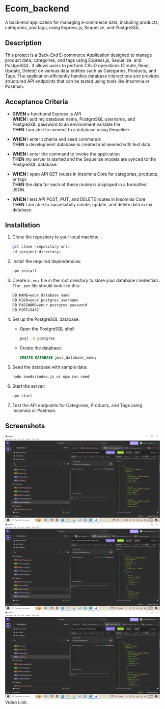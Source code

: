 # Ecom_backend

A back-end application for managing e-commerce data, including products, categories, and tags, using Express.js, Sequelize, and PostgreSQL.

## Description

This project is a Back-End E-commerce Application designed to manage product data, categories, and tags using Express.js, Sequelize, and PostgreSQL. It allows users to perform CRUD operations (Create, Read, Update, Delete) on various data entities such as Categories, Products, and Tags. The application efficiently handles database interactions and provides structured API endpoints that can be tested using tools like Insomnia or Postman.

## Acceptance Criteria

- **GIVEN** a functional Express.js API  
  **WHEN** I add my database name, PostgreSQL username, and PostgreSQL password to an environment variable file  
  **THEN** I am able to connect to a database using Sequelize.  

- **WHEN** I enter schema and seed commands  
  **THEN** a development database is created and seeded with test data.  

- **WHEN** I enter the command to invoke the application  
  **THEN** my server is started and the Sequelize models are synced to the PostgreSQL database.  

- **WHEN** I open API GET routes in Insomnia Core for categories, products, or tags  
  **THEN** the data for each of these routes is displayed in a formatted JSON.  

- **WHEN** I test API POST, PUT, and DELETE routes in Insomnia Core  
  **THEN** I am able to successfully create, update, and delete data in my database.  


## Installation

1. Clone the repository to your local machine:
   ```bash
   git clone <repository-url>
   cd <project-directory>
   ```

2. Install the required dependencies:
   ```bash
   npm install
   ```

3. Create a `.env` file in the root directory to store your database credentials. The `.env` file should look like this:
   ```
   DB_NAME=your_database_name
   DB_USER=your_postgres_username
   DB_PASSWORD=your_postgres_password
   DB_PORT=5432
   ```

4. Set up the PostgreSQL database:
   - Open the PostgreSQL shell:
     ```bash
     psql -U postgres
     ```
   - Create the database:
     ```sql
     CREATE DATABASE your_database_name;
     ```

5. Seed the database with sample data:
   ```bash
   node seeds/index.js or npm run seed
   ```

6. Start the server:
   ```bash
   npm start
   ```

7. Test the API endpoints for Categories, Products, and Tags using Insomnia or Postman.

## Screenshots
![Image Alt](https://github.com/DippaFudd/Ecom-backend/blob/20b29e40742d94c9716dff53e7c1004c5a215538/2025-03-25.png)
![Image Alt](https://github.com/DippaFudd/Ecom-backend/blob/20b29e40742d94c9716dff53e7c1004c5a215538/2025-03-25%20(2).png)
![Image Alt](https://github.com/DippaFudd/Ecom-backend/blob/20b29e40742d94c9716dff53e7c1004c5a215538/2025-03-25%20(1).png)
Video Link:


